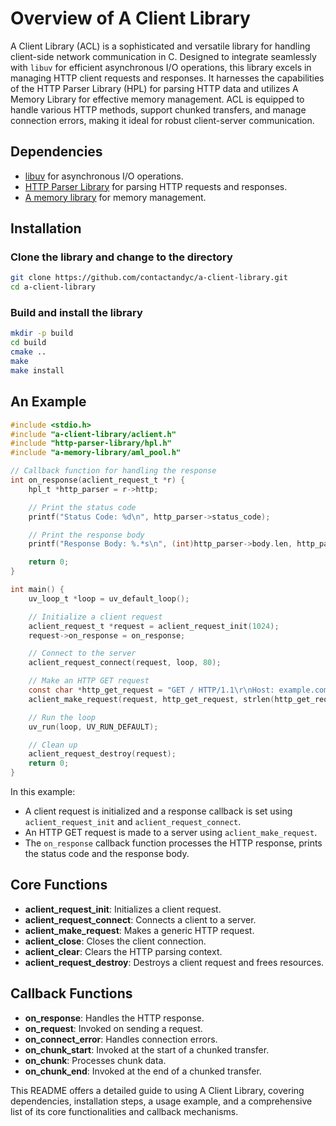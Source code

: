 # Overview of A Client Library

A Client Library (ACL) is a sophisticated and versatile library for handling client-side network communication in C. Designed to integrate seamlessly with `libuv` for efficient asynchronous I/O operations, this library excels in managing HTTP client requests and responses. It harnesses the capabilities of the HTTP Parser Library (HPL) for parsing HTTP data and utilizes A Memory Library for effective memory management. ACL is equipped to handle various HTTP methods, support chunked transfers, and manage connection errors, making it ideal for robust client-server communication.

## Dependencies

* [libuv](https://github.com/libuv/libuv) for asynchronous I/O operations.
* [HTTP Parser Library](https://github.com/contactandyc/http-parser-library) for parsing HTTP requests and responses.
* [A memory library](https://github.com/contactandyc/a-memory-library) for memory management.

## Installation

### Clone the library and change to the directory

```bash
git clone https://github.com/contactandyc/a-client-library.git
cd a-client-library
```

### Build and install the library

```bash
mkdir -p build
cd build
cmake ..
make
make install
```

## An Example

```c
#include <stdio.h>
#include "a-client-library/aclient.h"
#include "http-parser-library/hpl.h"
#include "a-memory-library/aml_pool.h"

// Callback function for handling the response
int on_response(aclient_request_t *r) {
    hpl_t *http_parser = r->http;

    // Print the status code
    printf("Status Code: %d\n", http_parser->status_code);

    // Print the response body
    printf("Response Body: %.*s\n", (int)http_parser->body.len, http_parser->body.base);

    return 0;
}

int main() {
    uv_loop_t *loop = uv_default_loop();

    // Initialize a client request
    aclient_request_t *request = aclient_request_init(1024);
    request->on_response = on_response;

    // Connect to the server
    aclient_request_connect(request, loop, 80);

    // Make an HTTP GET request
    const char *http_get_request = "GET / HTTP/1.1\r\nHost: example.com\r\n\r\n";
    aclient_make_request(request, http_get_request, strlen(http_get_request));

    // Run the loop
    uv_run(loop, UV_RUN_DEFAULT);

    // Clean up
    aclient_request_destroy(request);
    return 0;
}
```

In this example:

- A client request is initialized and a response callback is set using `aclient_request_init` and `aclient_request_connect`.
- An HTTP GET request is made to a server using `aclient_make_request`.
- The `on_response` callback function processes the HTTP response, prints the status code and the response body.

## Core Functions

- **aclient_request_init**: Initializes a client request.
- **aclient_request_connect**: Connects a client to a server.
- **aclient_make_request**: Makes a generic HTTP request.
- **aclient_close**: Closes the client connection.
- **aclient_clear**: Clears the HTTP parsing context.
- **aclient_request_destroy**: Destroys a client request and frees resources.

## Callback Functions

- **on_response**: Handles the HTTP response.
- **on_request**: Invoked on sending a request.
- **on_connect_error**: Handles connection errors.
- **on_chunk_start**: Invoked at the start of a chunked transfer.
- **on_chunk**: Processes chunk data.
- **on_chunk_end**: Invoked at the end of a chunked transfer.

This README offers a detailed guide to using A Client Library, covering dependencies, installation steps, a usage example, and a comprehensive list of its core functionalities and callback mechanisms.